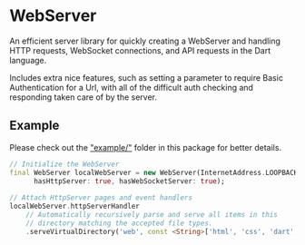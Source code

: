 WebServer
=========

An efficient server library for quickly creating a WebServer and handling HTTP requests, WebSocket
connections, and API requests in the Dart language.

Includes extra nice features, such as setting a parameter to require Basic Authentication for a Url,
with all of the difficult auth checking and responding taken care of by the server.

Example
-------

Please check out the ["example/"](example/) folder in this package for better details.

~~~dart
// Initialize the WebServer  
final WebServer localWebServer = new WebServer(InternetAddress.LOOPBACK_IP_V4, 8080,
      hasHttpServer: true, hasWebSocketServer: true);
      
// Attach HttpServer pages and event handlers
localWebServer.httpServerHandler
    // Automatically recursively parse and serve all items in this
    // directory matching the accepted file types.
    .serveVirtualDirectory('web', const <String>['html', 'css', 'dart', 'js']);
~~~
